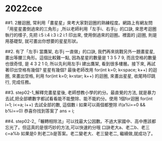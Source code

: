 # 2022cce
##1. 2層迴圈, 常利用「畫星星」來考大家對迴圈的熟練程度。網路上有網友問「用星星畫倒過來的三角形」,所以老師利用「左手i、右手j」的口訣, 來思考迴圈執行的樣子, 先把 i:5 i:4 i:3 i:2 i:1 印出來, 使用倒過來的迴圈。裡面的 j迴圈, 則是用基礎型, 就可畫出你想要的星星形狀。

##2. 有了「左手i 當鷹架, 右手j 一直做」的口訣, 我們再來挑戰另外一題畫星星, 畫出等腰三角形。這個比較難一點, 因為星星的數量是 1 3 5 7 9, 而且空格的數量也很奇怪, 是 4 3 2 1 0, 所以先利用左手i 建出鷹架, 看到很多樓層。接下來, 再試著印出空格有幾個? 星星有幾個? 最後老師改用 for(int k=0; k<space; k++) 的迴圈, 來畫出空格, 利用 for(int k=0; k<star; k++) 的迴圈, 來畫出星星, 收尾時印跳行, 完成任務。

##3. step02-1_解釋完畫星星後, 老師想教小學的約分。最直覺的方法, 就是暴力去試,把全部皫數字都試看看能不能整除、能不能約分。使用 1個for迴圈 for(int i=1; i<=a; i++) 去試全部的數, 這個數 i 如果可以兩個都整除 if(a%i==0 && b%i==0) 恭喜你找到答案了 ans = i;

##4. step02-2_「輾轉相除法」可以找最大公因數。不過大家國中、高中應該都忘光了。但這真的是很巧妙的方法,可以快速約分哦 口訣老大a、老二b、老三c=a%b 如果是0 則老二b是答案。老二變老大、老三變老二, 繼續做,就成功了。
